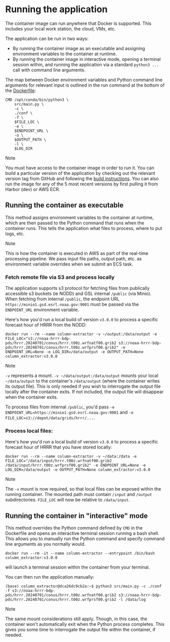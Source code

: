 # Running the application

The container image can run anywhere that Docker is supported. This includes your local
work station, the cloud, VMs, etc. 

The application can be run in two ways:
- By running the container image as an executable and assigning environment variables to the
  container at runtime.
- By running the container image in interactive mode, opening a terminal session within, and
  running the application via a standard `python3 ...` call with command line arguments.

The map between Docker environment variables and Python command line arguments for
relevant input is outlined in the run command at the bottom of the
[Dockerfile](../Dockerfile):

```docker
CMD /opt/conda/bin/python3 \
    src/main.py \
    -c \
    ./conf \
    -f \
    $FILE_LOC \
    -e \
    $ENDPOINT_URL \
    -o \
    $OUTPUT_PATH \
    -l \
    $LOG_DIR
```

> [!NOTE]
> You must have access to the container image in order to run it. You can build a particular version
> of the application by checking out the relevant version tag from GitHub and following the
> [build instructions](build_and_deploy.md#building-the-container-image-locally). You can also run the image for any of the 5
> most recent versions by first pulling it from Harbor (dev) or AWS ECR.

## Running the container as executable

This method assigns environment variables to the container at runtime, which are then passed to the Python command that runs when the container runs. This tells the application what files to process, where to put logs, etc.

> [!NOTE]
> This is how the container is executed in AWS as part of the real-time processing pipeline. We
> pass input file paths, output path, etc. as environment variable overrides when we submit
> an ECS task.

### Fetch remote file via S3 and process locally

The application supports s3 protocol for fetching files from publically accessible s3 buckets (ie NODD) and GSL internal `/public` (via Minio). When fetching from internal `/public`, the endpoint
URL `https://minio1.gsd.esrl.noaa.gov:9001` must be passed via the `ENDPOINT_URL` environment variable.

Here's how you'd run a local build of version `v3.0.0` to process a specific forecast hour of HRRR
from the NODD:

```shell
docker run --rm --name column-extractor -v ~/output:/data/output -e FILE_LOC="s3://noaa-hrrr-bdp-pds/hrrr.20240701/conus/hrrr.t00z.wrfnatf00.grib2 s3://noaa-hrrr-bdp-pds/hrrr.20240701/conus/hrrr.t00z.wrfprsf00.grib2" -e ENDPOINT_URL=None -e LOG_DIR=/data/output -e OUTPUT_PATH=None column_extractor:v3.0.0
```

> [!NOTE]
> `-v` represents a mount. `-v ~/data/output:/data/output` mounts your local `~/data/output` to the 
> container's `/data/output` (where the container writes its output file). This is only needed
> if you wish to interrogate the output file locally after the container exits.
> If not included, the output file will disappear when the container exits.

To process files from internal `/public`, you'd pass `-e ENDPOINT_URL=https://minio1.gsd.esrl.noaa.gov:9001` and `-e FILE_LOC=s3://depot/data/grids/hrrr/...`.

### Process local files:

Here's how you'd run a local build of version `v3.0.0` to process a specific forecast hour of HRRR
that you have stored locally:

```shell
docker run --rm --name column-extractor -v ~/data:/data -e FILE_LOC="/data/input/hrrr.t00z.wrfnatf00.grib2 /data/input/hrrr.t00z.wrfprsf00.grib2" -e ENDPOINT_URL=None -e LOG_DIR=/data/output -e OUTPUT_PATH=None column_extractor:v3.0.0
```

> [!NOTE]
> The `-v` mount is now required, so that local files can be exposed within the running container.
> The mounted path must contain `/input` and `/output` subdirectories. `FILE_LOC` will now be
> relative to `/data/input`.

## Running the container in "interactive" mode

This method overrides the Python command defined by `CMD` in the Dockerfile and opens an
interactive terminal session running a bash shell. This allows you to manually run
the Python command and specify command line arguments as you normally would.

```shell
docker run --rm -it --name column-extractor --entrypoint /bin/bash column_extractor:v3.0.0
```
will launch a terminal session within the container from your terminal.

You can then run the application manually:
```shell
(base) column_extractor@dca26dc9cb2a:~$ python3 src/main.py -c ./conf -f s3://noaa-hrrr-bdp-pds/hrrr.20240701/conus/hrrr.t00z.wrfnatf00.grib2 s3://noaa-hrrr-bdp-pds/hrrr.20240701/conus/hrrr.t00z.wrfprsf00.grib2 -l /data/log
```

> [!NOTE]
> The same mount considerations still apply. Though, in this case, the container won't
> automatically exit when the Python process completes. This gives you some time to
> interrogate the output file within the container, if needed.